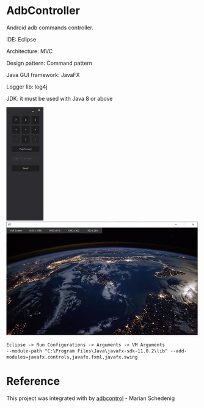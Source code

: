 # AdbController
Android adb commands controller.<p>

IDE: Eclipse<p>
Architecture: MVC<p>
Design pattern: Command pattern<p>
Java GUI framework: JavaFX<p>
Logger lib: log4j<p>
JDK: it must be used with Java 8 or above<p>
  
<p float="left">
  <img src="https://github.com/LeshLiao/AdbController/blob/main/media/01.png" height="297">
  <img src="https://github.com/LeshLiao/AdbController/blob/main/media/02.png" height="297">
</p>

```
Eclipse -> Run Configurations -> Arguments -> VM Arguments
--module-path "C:\Program Files\Java\javafx-sdk-11.0.2\lib" --add-modules=javafx.controls,javafx.fxml,javafx.swing
```

# Reference
This project was integrated with by [adbcontrol](http://marian.schedenig.name/2014/07/03/remote-control-your-android-phone-through-adb/) - Marian Schedenig
